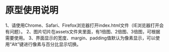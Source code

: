 # 原型使用说明
1、请使用Chrome、Safari、Firefox浏览器打开index.html文件（IE浏览器打开会有问题）。
2、图片切片在assets文件夹里面，有1倍图、2倍图、3倍图，可根据需要使用。
3、界面显示的宽度、margin、padding值默认为像素显示，可以使用“Alt”键进行像素与百分比显示切换。
